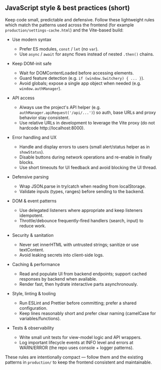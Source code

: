 ## JavaScript style & best practices (short)

Keep code small, predictable and defensive. Follow these lightweight rules which match the patterns used across the frontend (for example `production/settings-cache.html`) and the Vite-based build:

- Use modern syntax
	- Prefer ES modules, `const` / `let` (no `var`).
	- Use `async` / `await` for async flows instead of nested `.then()` chains.

- Keep DOM-init safe
	- Wait for DOMContentLoaded before accessing elements.
	- Guard feature detection (e.g. `if (window.Switchery) { ... }`).
	- Avoid globals; expose a single app object when needed (e.g. `window.authManager`).

- API access
	- Always use the project's API helper (e.g. `authManager.apiRequest('/api/...')`) so auth, base URLs and proxy behavior stay consistent.
	- Use relative URLs in development to leverage the Vite proxy (do not hardcode http://localhost:8000).

- Error handling and UX
	- Handle and display errors to users (small alert/status helper as in `showStatus`).
	- Disable buttons during network operations and re-enable in finally blocks.
	- Use short timeouts for UI feedback and avoid blocking the UI thread.

- Defensive parsing
	- Wrap JSON.parse in try/catch when reading from localStorage.
	- Validate inputs (types, ranges) before sending to the backend.

- DOM & event patterns
	- Use delegated listeners where appropriate and keep listeners idempotent.
	- Throttle/debounce frequently-fired handlers (search, input) to reduce work.

- Security & sanitation
	- Never set innerHTML with untrusted strings; sanitize or use textContent.
	- Avoid leaking secrets into client-side logs.

- Caching & performance
	- Read and populate UI from backend endpoints; support cached responses by backend when available.
	- Render fast, then hydrate interactive parts asynchronously.

- Style, linting & tooling
	- Run ESLint and Prettier before committing; prefer a shared configuration.
	- Keep lines reasonably short and prefer clear naming (camelCase for variables/functions).

- Tests & observability
	- Write small unit tests for view-model logic and API wrappers.
	- Log important lifecycle events at INFO level and errors at WARN/ERROR (the repo uses console + logger patterns).

These rules are intentionally compact — follow them and the existing patterns in `production/` to keep the frontend consistent and maintainable.
